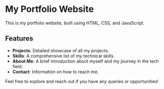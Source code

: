 # My Portfolio Website

This is my portfolio website, built using HTML, CSS, and JavaScript.

## Features

- **Projects**: Detailed showcase of all my projects.
- **Skills**: A comprehensive list of my technical skills.
- **About Me**: A brief introduction about myself and my journey in the tech field.
- **Contact**: Information on how to reach me.

Feel free to explore and reach out if you have any queries or opportunities!
